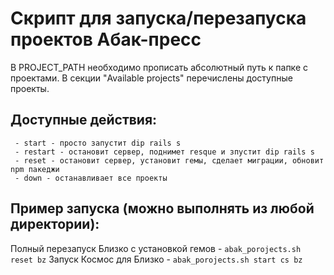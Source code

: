 # Скрипт для запуска/перезапуска проектов Абак-пресс

В PROJECT_PATH необходимо прописать абсолютный путь к папке с проектами.
В секции "Available projects" перечислены доступные проекты.

## Доступные действия:
     - start - просто запустит dip rails s
     - restart - остановит сервер, поднимет resque и зпустит dip rails s
     - reset - остановит сервер, установит гемы, сделает миграции, обновит npm пакеджи
     - down - останавливает все проекты

## Пример запуска (можно выполнять из любой директории):
Полный перезапуск Близко с установкой гемов - `abak_porojects.sh reset bz`
Запуск Космос для Близко - `abak_porojects.sh start cs bz`

